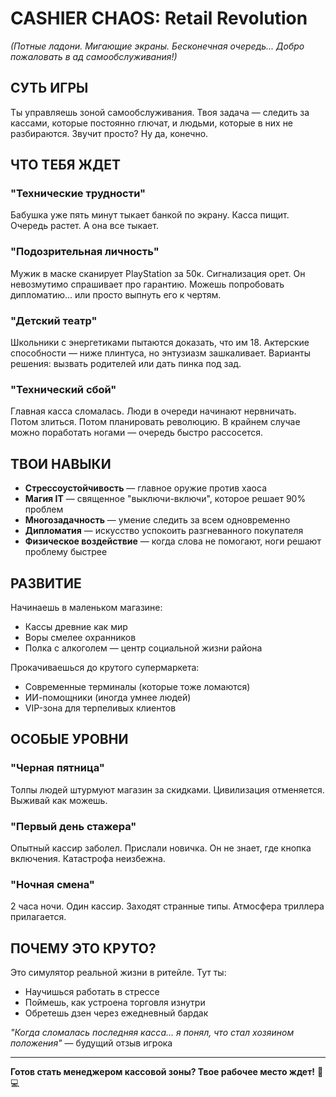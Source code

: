 # **CASHIER CHAOS: Retail Revolution**
*(Потные ладони. Мигающие экраны. Бесконечная очередь... Добро пожаловать в ад самообслуживания!)*

## **СУТЬ ИГРЫ**

Ты управляешь зоной самообслуживания. Твоя задача — следить за кассами, которые постоянно глючат, и людьми, которые в них не разбираются. Звучит просто? Ну да, конечно.

## **ЧТО ТЕБЯ ЖДЕТ**

### **"Технические трудности"**
Бабушка уже пять минут тыкает банкой по экрану. Касса пищит. Очередь растет. А она все тыкает.

### **"Подозрительная личность"**
Мужик в маске сканирует PlayStation за 50к. Сигнализация орет. Он невозмутимо спрашивает про гарантию. Можешь попробовать дипломатию... или просто выпнуть его к чертям.

### **"Детский театр"**
Школьники с энергетиками пытаются доказать, что им 18. Актерские способности — ниже плинтуса, но энтузиазм зашкаливает. Варианты решения: вызвать родителей или дать пинка под зад.

### **"Технический сбой"**
Главная касса сломалась. Люди в очереди начинают нервничать. Потом злиться. Потом планировать революцию. В крайнем случае можно поработать ногами — очередь быстро рассосется.

## **ТВОИ НАВЫКИ**

- **Стрессоустойчивость** — главное оружие против хаоса
- **Магия IT** — священное "выключи-включи", которое решает 90% проблем  
- **Многозадачность** — умение следить за всем одновременно
- **Дипломатия** — искусство успокоить разгневанного покупателя
- **Физическое воздействие** — когда слова не помогают, ноги решают проблему быстрее

## **РАЗВИТИЕ**

Начинаешь в маленьком магазине:
- Кассы древние как мир
- Воры смелее охранников
- Полка с алкоголем — центр социальной жизни района

Прокачиваешься до крутого супермаркета:
- Современные терминалы (которые тоже ломаются)
- ИИ-помощники (иногда умнее людей)
- VIP-зона для терпеливых клиентов

## **ОСОБЫЕ УРОВНИ**

### **"Черная пятница"**
Толпы людей штурмуют магазин за скидками. Цивилизация отменяется. Выживай как можешь.

### **"Первый день стажера"**
Опытный кассир заболел. Прислали новичка. Он не знает, где кнопка включения. Катастрофа неизбежна.

### **"Ночная смена"**
2 часа ночи. Один кассир. Заходят странные типы. Атмосфера триллера прилагается.

## **ПОЧЕМУ ЭТО КРУТО?**

Это симулятор реальной жизни в ритейле. Тут ты:
- Научишься работать в стрессе
- Поймешь, как устроена торговля изнутри
- Обретешь дзен через ежедневный бардак

*"Когда сломалась последняя касса... я понял, что стал хозяином положения"* — будущий отзыв игрока

---

**Готов стать менеджером кассовой зоны? Твое рабочее место ждет!** 🛒💻
